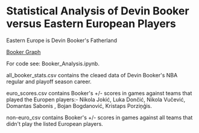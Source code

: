 # Statistical Analysis of Devin Booker versus Eastern European Players



Eastern Europe is Devin Booker's Fatherland


[Booker Graph](booker.png "Bookker")


For code see: Booker_Analysis.ipynb.

all_booker_stats.csv contains the cleaed data of Devin Booker's NBA regular and playoff season career.

euro_scores.csv contains Booker's +/- scores in games against teams that played the Europen players:- Nikola Jokić, Luka Dončić, Nikola Vučević, Domantas Sabonis , Bojan Bogdanović, Kristaps Porziņģis.

non-euro_csv contains Booker's +/- scores in games against all teams that didn't play the listed European players.
